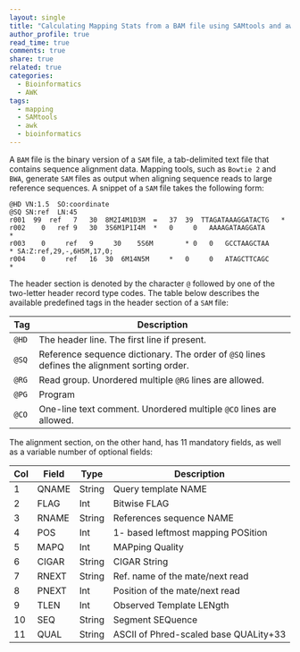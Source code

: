```yaml
---
layout: single
title: "Calculating Mapping Stats from a BAM file using SAMtools and awk"
author_profile: true
read_time: true
comments: true
share: true
related: true
categories:
  - Bioinformatics
  - AWK
tags:
  - mapping
  - SAMtools
  - awk
  - bioinformatics
---
```


A ```BAM``` file is the binary version of a ```SAM``` file, a tab-delimited text file that contains sequence alignment data. Mapping tools, such as ```Bowtie 2``` and ``BWA``, generate ```SAM``` files as output when aligning sequence reads to large reference sequences. A snippet of a ```SAM``` file takes the following form:

```
@HD	VN:1.5	SO:coordinate
@SQ	SN:ref	LN:45
r001  99  ref	7   30	8M2I4M1D3M	=	37	39	TTAGATAAAGGATACTG	*
r002	0   ref	9   30	3S6M1P1I4M	*	0	  0	  AAAAGATAAGGATA	  *
r003	0	  ref	9	  30	5S6M        * 0   0   GCCTAAGCTAA	      *	SA:Z:ref,29,-,6H5M,17,0;
r004	0	  ref	16  30	6M14N5M	    *	0	  0	  ATAGCTTCAGC	      *
``` 

The header section is denoted by the character ```@``` followed by one of the two-letter header record type codes. The table below describes the available predefined tags in the header section of a ```SAM``` file:


| Tag | Description |
| --- | --- |
| ```@HD``` | The header line. The first line if present. |
| ```@SQ``` | Reference sequence dictionary. The order of ```@SQ``` lines defines the alignment sorting order. | 
| ```@RG``` | Read group. Unordered multiple ```@RG``` lines are allowed. | 
| ```@PG``` | Program |
| ```@CO``` | One-line text comment. Unordered multiple ```@CO``` lines are allowed. |  

<!-- readmore -->

The alignment section, on the other hand, has 11 mandatory fields, as well as a variable number of optional fields:


| Col | Field | Type | Description |
| --- | --- | --- | --- |
| 1 | QNAME | String | Query template NAME |
| 2	| FLAG | Int | Bitwise FLAG |
| 3 | RNAME | String | References sequence NAME |
| 4 | POS | Int| 1- based leftmost mapping POSition |
| 5 | MAPQ | Int | MAPping Quality |
| 6 | CIGAR | String | CIGAR String |
| 7 | RNEXT | String | Ref. name of the mate/next read |
| 8 | PNEXT | Int | Position of the mate/next read |
| 9 | TLEN | Int | Observed Template LENgth |
| 10 | SEQ | String | Segment SEQuence |
| 11 | QUAL | String | ASCII of Phred-scaled base QUALity+33 |
